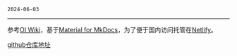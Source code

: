 `2024-06-03`

---

参考[OI Wiki](https://oi-wiki.org/)，基于[Material for MkDocs](https://squidfunk.github.io/mkdocs-material/)，为了便于国内访问托管在[Netlify](https://www.netlify.com/)。

[github仓库地址](https://github.com/hhlans/INFO)





